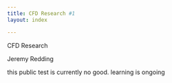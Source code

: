 ```yaml
---
title: CFD Research #1
layout: index

---
```


CFD Research <br>

Jeremy Redding

this public test is currently no good. learning is ongoing


